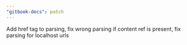 ```yaml
---
"gitbook-docs": patch
---
```


Add href tag to parsing, fix wrong parsing if content ref is present, fix parsing for localhost urls
